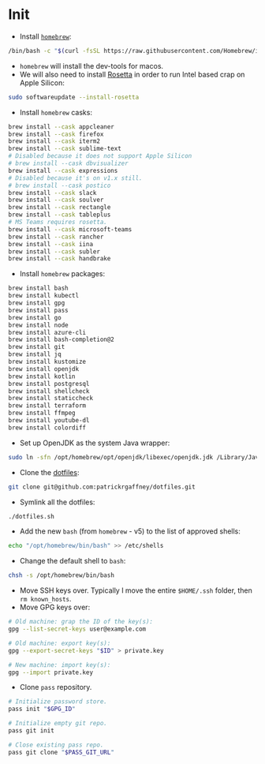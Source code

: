 # Init

- Install [`homebrew`](https://brew.sh):

```sh
/bin/bash -c "$(curl -fsSL https://raw.githubusercontent.com/Homebrew/install/HEAD/install.sh)"
```

- `homebrew` will install the dev-tools for macos.
- We will also need to install [Rosetta](https://developer.apple.com/documentation/apple-silicon/about-the-rosetta-translation-environment) in order to run Intel based crap on Apple Silicon:

```sh
sudo softwareupdate --install-rosetta
```

- Install `homebrew` casks:

```sh
brew install --cask appcleaner
brew install --cask firefox
brew install --cask iterm2
brew install --cask sublime-text
# Disabled because it does not support Apple Silicon
# brew install --cask dbvisualizer
brew install --cask expressions
# Disabled because it's on v1.x still.
# brew install --cask postico
brew install --cask slack
brew install --cask soulver
brew install --cask rectangle
brew install --cask tableplus
# MS Teams requires rosetta.
brew install --cask microsoft-teams
brew install --cask rancher
brew install --cask iina
brew install --cask subler
brew install --cask handbrake
```

- Install `homebrew` packages:

```sh
brew install bash
brew install kubectl
brew install gpg
brew install pass
brew install go
brew install node
brew install azure-cli
brew install bash-completion@2
brew install git
brew install jq
brew install kustomize
brew install openjdk
brew install kotlin
brew install postgresql
brew install shellcheck
brew install staticcheck
brew install terraform
brew install ffmpeg
brew install youtube-dl
brew install colordiff
```

- Set up OpenJDK as the system Java wrapper:

```sh
sudo ln -sfn /opt/homebrew/opt/openjdk/libexec/openjdk.jdk /Library/Java/JavaVirtualMachines/openjdk.jdk
```

- Clone the [dotfiles](https://github.com/patrickrgaffney/dotfiles):

```sh
git clone git@github.com:patrickrgaffney/dotfiles.git
```

- Symlink all the dotfiles:

```sh
./dotfiles.sh
```

- Add the new `bash` (from `homebrew` - v5) to the list of approved shells:

```sh
echo "/opt/homebrew/bin/bash" >> /etc/shells
```

- Change the default shell to `bash`:

```sh
chsh -s /opt/homebrew/bin/bash
```

- Move SSH keys over. Typically I move the entire `$HOME/.ssh` folder, then `rm known_hosts`.
- Move GPG keys over:

```sh
# Old machine: grap the ID of the key(s):
gpg --list-secret-keys user@example.com

# Old machine: export key(s):
gpg --export-secret-keys "$ID" > private.key

# New machine: import key(s):
gpg --import private.key
```

- Clone `pass` repository.

```sh
# Initialize password store.
pass init "$GPG_ID"

# Initialize empty git repo.
pass git init

# Close existing pass repo.
pass git clone "$PASS_GIT_URL"
```
